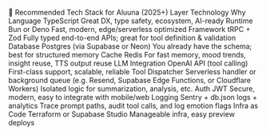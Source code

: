 🔧 Recommended Tech Stack for Aluuna (2025+)
Layer	            Technology	            Why
Language	        TypeScript	            Great DX, type safety, ecosystem, AI-ready
Runtime	            Bun or Deno	            Fast, modern, edge/serverless optimized
Framework	        tRPC + Zod	            Fully typed end-to-end APIs; great for tool definition & validation
Database	        Postgres (via Supabase or Neon)	You already have the schema; best for structured memory
Cache	            Redis	                For fast memory, mood trends, insight reuse, TTS output reuse
LLM Integration	    OpenAI API (tool calling)	First-class support, scalable, reliable
Tool Dispatcher	    Serverless handler or background queue (e.g. Resend, Supabase Edge Functions, or Cloudflare Workers)	Isolated logic for summarization, analysis, etc.
Auth	            JWT 	Secure, modern, easy to integrate with mobile/web
Logging	            Sentry + db.json logs + analytics	Trace prompt paths, audit tool calls, and log emotion flags
Infra as Code	    Terraform or Supabase Studio	Manageable infra, easy preview deploys